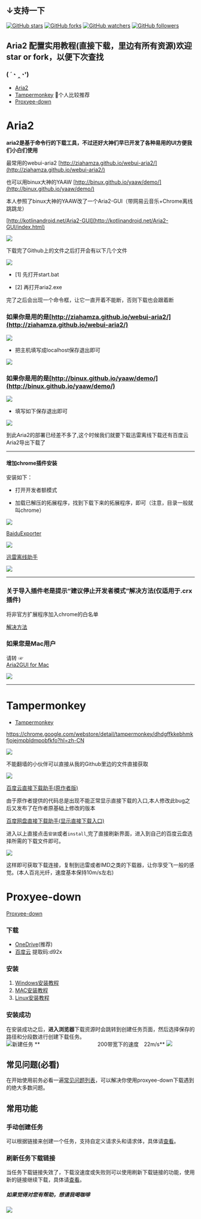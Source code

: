## ↓支持一下
[![GitHub stars](https://img.shields.io/github/stars/itgoyo/Aria2.svg?style=social&label=Star)](https://github.com/itgoyo/Aria2) [![GitHub forks](https://img.shields.io/github/forks/itgoyo/Aria2.svg?style=social&label=Fork)](https://github.com/itgoyo/Aria2/fork) [![GitHub watchers](https://img.shields.io/github/watchers/itgoyo/Aria2.svg?style=social&label=Watch)](https://github.com/itgoyo/Aria2) [![GitHub followers](https://img.shields.io/github/followers/itgoyo.svg?style=social&label=Follow)](https://github.com/itgoyo/Aria2)

## Aria2 配置实用教程(直接下载，里边有所有资源)欢迎star or fork，以便下次查找
### ( ´◔ ‸◔')

* [Aria2](#Aria2)
* [Tampermonkey](#Tampermonkey)  :rocket:个人比较推荐
* [Proxyee-down](#Proxyee-down)

Aria2
=====
**aria2是基于命令行的下载工具，不过还好大神们早已开发了各种易用的UI方便我们小白们使用**

最常用的webui-aria2
[http://ziahamza.github.io/webui-aria2/](http://ziahamza.github.io/webui-aria2/)

也可以用binux大神的YAAW
[http://binux.github.io/yaaw/demo/](http://binux.github.io/yaaw/demo/)

本人参照了binux大神的YAAW改了一个Aria2-GUI（带网易云音乐+Chrome离线跳跳龙）

[http://kotlinandroid.net/Aria2-GUI](http://kotlinandroid.net/Aria2-GUI/index.html)

![](http://omvbl46i3.bkt.clouddn.com/17-7-27/45078786.jpg?imageMogr2/thumbnail/700x)

下载完了Github上的文件之后打开会有以下几个文件

![](http://omvbl46i3.bkt.clouddn.com/17-6-14/38310448.jpg?imageMogr2/thumbnail/700x)

- [1] 先打开start.bat

- [2] 再打开aria2.exe

完了之后会出现一个命令框，让它一直开着不能断，否则下载也会跟着断

### 如果你是用的是[http://ziahamza.github.io/webui-aria2/](http://ziahamza.github.io/webui-aria2/)

![](http://omvbl46i3.bkt.clouddn.com/17-6-14/433684.jpg?imageMogr2/thumbnail/700x)

- 把主机填写成localhost保存退出即可

![](http://omvbl46i3.bkt.clouddn.com/17-6-14/29601690.jpg?imageMogr2/thumbnail/700x)

### 如果你是用的是[http://binux.github.io/yaaw/demo/](http://binux.github.io/yaaw/demo/)

![](http://omvbl46i3.bkt.clouddn.com/17-6-14/44923909.jpg?imageMogr2/thumbnail/700x)

- 填写如下保存退出即可

![](http://omvbl46i3.bkt.clouddn.com/17-6-14/41384931.jpg?imageMogr2/thumbnail/700x)

到此Aria2的部署已经差不多了,这个时候我们就要下载迅雷离线下载还有百度云Aria2导出下载了

-----
#### 增加chrome插件安装

安装如下：

- 打开开发者额模式

- 加载已解压的拓展程序，找到下载下来的拓展程序，即可（注意，目录一般就叫chrome）

![](http://omvbl46i3.bkt.clouddn.com/17-6-14/63030311.jpg?imageMogr2/thumbnail/700x)

[BaiduExporter](https://github.com/acgotaku/BaiduExporter)

![](http://omvbl46i3.bkt.clouddn.com/17-6-14/25753714.jpg?imageMogr2/thumbnail/700x)


[迅雷离线助手](https://chrome.google.com/webstore/detail/thunderlixianassistant/eehlmkfpnagoieibahhcghphdbjcdmen?hl=zh-CN)

![](http://omvbl46i3.bkt.clouddn.com/17-6-14/97459289.jpg?imageMogr2/thumbnail/700x)

-------

### **关于导入插件老是提示“建议停止开发者模式”解决方法(仅适用于.crx插件)**

将非官方扩展程序加入chrome的白名单

[解决方法](http://xclient.info/a/1ddd2a3a-d34b-b568-c0d0-c31a95f0b309.html?_=cf9dfad27682664c64044361f26166a5)

### 如果您是Mac用户

请转 ☞   
[Aria2GUI for Mac](https://github.com/yangshun1029/aria2gui)

![](http://omvbl46i3.bkt.clouddn.com/17-6-14/17375181.jpg?imageMogr2/thumbnail/700x)

-----

Tampermonkey
===========

- [Tampermonkey](https://chrome.google.com/webstore/detail/tampermonkey/dhdgffkkebhmkfjojejmpbldmpobfkfo?hl=zh-CN)

https://chrome.google.com/webstore/detail/tampermonkey/dhdgffkkebhmkfjojejmpbldmpobfkfo?hl=zh-CN

![](http://omvbl46i3.bkt.clouddn.com/e5a92d651ad22965999ca789d6b4b6f1.png?imageMogr2/thumbnail/700x)


不能翻墙的小伙伴可以直接从我的Github里边的文件直接获取

![](http://omvbl46i3.bkt.clouddn.com/b4fe76fbb6646a514010cfd9bc93d201.png?imageMogr2/thumbnail/700x)


[百度云直接下载助手(原作者版)](https://greasyfork.org/zh-CN/scripts/23635-%E7%99%BE%E5%BA%A6%E7%BD%91%E7%9B%98%E7%9B%B4%E6%8E%A5%E4%B8%8B%E8%BD%BD%E5%8A%A9%E6%89%8B)

由于原作者提供的代码总是出现不能正常显示直接下载的入口,本人修改此bug之后又发布了在作者原基础上修改的版本

[百度网盘直接下载助手(显示直接下载入口)](https://greasyfork.org/zh-CN/scripts/36549-%E7%99%BE%E5%BA%A6%E7%BD%91%E7%9B%98%E7%9B%B4%E6%8E%A5%E4%B8%8B%E8%BD%BD%E5%8A%A9%E6%89%8B-%E6%98%BE%E7%A4%BA%E7%9B%B4%E6%8E%A5%E4%B8%8B%E8%BD%BD%E5%85%A5%E5%8F%A3)

进入以上直接点击`安装`或者`install`,完了直接刷新界面，进入到自己的百度云盘选择所需的下载文件即可。

![](http://omvbl46i3.bkt.clouddn.com/f4684ca049c3e9144412a720b456a86e.png?imageMogr2/thumbnail/700x)

这样即可获取下载连接，复制到迅雷或者IMD之类的下载器，让你享受飞一般的感觉。(本人百兆光纤，速度基本保持10m/s左右)


Proxyee-down
============
[Proxyee-down](https://github.com/monkeyWie/proxyee-down)
### 下载
- [OneDrive](https://imhx-my.sharepoint.com/:f:/g/personal/pd_imhx_onmicrosoft_com/EnPrybHS3rVFuy_HdcP7RLoBwhb0k5ayJdIzwjU0hCM9-A?e=he0oIz)(推荐)
- [百度云](https://pan.baidu.com/s/1fgBnWJ0gl6ZkneGkVDIEfQ) 提取码:d92x
### 安装
1. [Windows安装教程](https://github.com/monkeyWie/proxyee-down/blob/master/.guide/windows/read.md)
2. [MAC安装教程](https://github.com/monkeyWie/proxyee-down/blob/master/.guide/mac/read.md)
3. [Linux安装教程](https://github.com/monkeyWie/proxyee-down/blob/master/.guide/linux/read.md)
### 安装成功
在安装成功之后，**进入浏览器**下载资源时会跳转到创建任务页面，然后选择保存的路径和分段数进行创建下载任务。    
![新建任务](https://github.com/monkeyWie/proxyee-down/raw/master/.guide/common/new-task.png)
**　　　　　　　　　　　200带宽下的速度　22m/s**
![](http://omvbl46i3.bkt.clouddn.com/31a86ce4817182807062a9f1f717973d.png)

## 常见问题(**必看**)
在开始使用前务必看一遍[常见问题列表](https://github.com/monkeyWie/proxyee-down/blob/master/.guide/FAQ.md)，可以解决你使用proxyee-down下载遇到的绝大多数问题。
## 常用功能
### 手动创建任务
可以根据链接来创建一个任务，支持自定义请求头和请求体，具体请[查看](https://github.com/monkeyWie/proxyee-down/blob/master/.guide/common/create/read.md)。
### 刷新任务下载链接
当任务下载链接失效了，下载没速度或失败则可以使用刷新下载链接的功能，使用新的链接继续下载，具体请[查看](https://github.com/monkeyWie/proxyee-down/blob/master/.guide/common/refresh/read.md)。


##### 如果觉得对您有帮助，想请我喝咖啡

![](/wechat.jpg)
